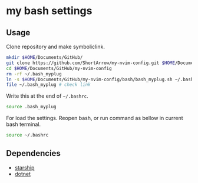 # my bash settings

## Usage

Clone repository and make symboliclink.

```bash
mkdir $HOME/Documents/GitHub/
git clone https://github.com/ShortArrow/my-nvim-config.git $HOME/Documents/GitHub/my-nvim-config
cd $HOME/Documents/GitHub/my-nvim-config
rm -rf ~/.bash_myplug
ln -s $HOME/Documents/GitHub/my-nvim-config/bash/bash_myplug.sh ~/.bash_myplug # caution! Don't needs slash at last.
file ~/.bash_myplug # check link
```

Write this at the end of `~/.bashrc`.

```bash
source .bash_myplug
```

For load the settings. Reopen bash, or run command as bellow in current bash terminal.

```bash
source ~/.bashrc
```

## Dependencies

- [starship](starship.rs)
- [dotnet](https://docs.microsoft.com/ja-jp/dotnet/core/install/)
